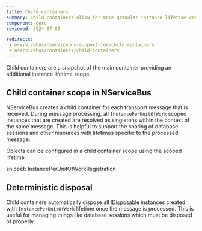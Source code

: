 ```yaml
---
title: Child containers
summary: Child containers allow for more granular instance lifetime configuration.
component: Core
reviewed: 2024-07-09

redirects:
 - nservicebus/nservicebus-support-for-child-containers
 - nservicebus/containers/child-containers
---
```


Child containers are a snapshot of the main container providing an additional instance lifetime scope.


## Child container scope in NServiceBus

NServiceBus creates a child container for each transport message that is received. During message processing, all `InstancePerUnitOfWork` scoped instances that are created are resolved as singletons within the context of the same message. This is helpful to support the sharing of database sessions and other resources with lifetimes specific to the processed message.

Objects can be configured in a child container scope using the scoped lifetime:

snippet: InstancePerUnitOfWorkRegistration

## Deterministic disposal

Child containers automatically dispose all [IDisposable](https://msdn.microsoft.com/en-us/library/system.idisposable.aspx) instances created with `InstancePerUnitOfWork` lifetime once the message is processed. This is useful for managing things like  database sessions which must be disposed of properly.
